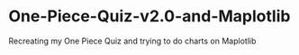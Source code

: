 # One-Piece-Quiz-v2.0-and-Maplotlib
Recreating my One Piece Quiz and trying to do charts on Maplotlib
